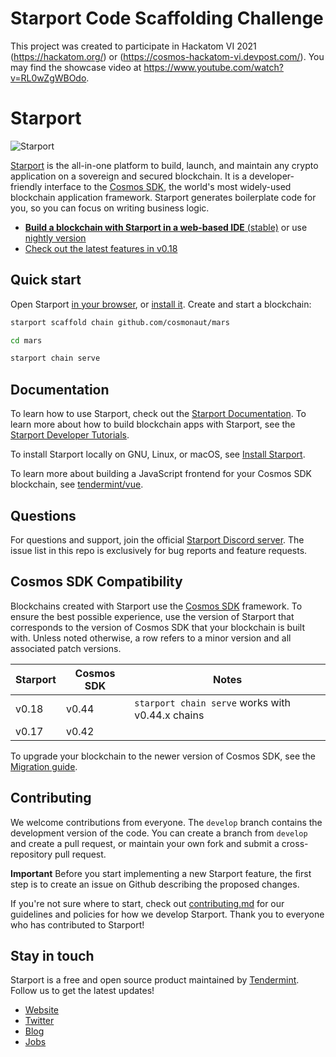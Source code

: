 # Starport Code Scaffolding Challenge

This project was created to participate in Hackatom VI 2021 (https://hackatom.org/) or (https://cosmos-hackatom-vi.devpost.com/). You may find the showcase video at https://www.youtube.com/watch?v=RL0wZgWBOdo.

# Starport

![Starport](./assets/starport.png)

[Starport](https://starport.com) is the all-in-one platform to build, launch, and maintain any crypto application on a sovereign and secured blockchain. It is a developer-friendly interface to the [Cosmos SDK](https://github.com/cosmos/cosmos-sdk), the world's most widely-used blockchain application framework. Starport generates boilerplate code for you, so you can focus on writing business logic.

* [**Build a blockchain with Starport in a web-based IDE** (stable)](https://gitpod.io/#https://github.com/tendermint/starport/tree/master) or use [nightly version](https://gitpod.io/#https://github.com/tendermint/starport/)
* [Check out the latest features in v0.18](https://medium.com/tendermint/starport-v0-18-cosmos-sdk-updates-and-scaffolding-enhancements-5ea5654bcd0c)

## Quick start

Open Starport [in your browser](https://gitpod.io/#https://github.com/tendermint/starport/tree/master), or [install it](https://docs.starport.network/guide/install.html). Create and start a blockchain:

```bash
starport scaffold chain github.com/cosmonaut/mars

cd mars

starport chain serve
```

## Documentation

To learn how to use Starport, check out the [Starport Documentation](https://docs.starport.com). To learn more about how to build blockchain apps with Starport, see the [Starport Developer Tutorials](https://docs.starport.com/guide/). 

To install Starport locally on GNU, Linux, or macOS, see [Install Starport](https://docs.starport.com/guide/install.html).

To learn more about building a JavaScript frontend for your Cosmos SDK blockchain, see [tendermint/vue](https://github.com/tendermint/vue).

## Questions

For questions and support, join the official [Starport Discord server](https://discord.gg/7fwqwc3afK). The issue list in this repo is exclusively for bug reports and feature requests.

## Cosmos SDK Compatibility

Blockchains created with Starport use the [Cosmos SDK](https://github.com/cosmos/cosmos-sdk/) framework. To ensure the best possible experience, use the version of Starport that corresponds to the version of Cosmos SDK that your blockchain is built with. Unless noted otherwise, a row refers to a minor version and all associated patch versions.

| Starport | Cosmos SDK | Notes                                            |
| -------- | ---------- | ------------------------------------------------ |
| v0.18    | v0.44      | `starport chain serve` works with v0.44.x chains | |                                                  |
| v0.17    | v0.42      | |

To upgrade your blockchain to the newer version of Cosmos SDK, see the [Migration guide](https://docs.starport.com/migration/).

## Contributing

We welcome contributions from everyone. The `develop` branch contains the development version of the code. You can create a branch from `develop` and create a pull request, or maintain your own fork and submit a cross-repository pull request. 

**Important** Before you start implementing a new Starport feature, the first step is to create an issue on Github describing the proposed changes.

If you're not sure where to start, check out [contributing.md](contributing.md) for our guidelines and policies for how we develop Starport. Thank you to everyone who has contributed to Starport!

## Stay in touch

Starport is a free and open source product maintained by [Tendermint](https://tendermint.com). Follow us to get the latest updates!

- [Website](https://starport.com)
- [Twitter](https://twitter.com/StarportHQ)
- [Blog](https://medium.com/tendermint)
- [Jobs](https://tendermint.com/careers)
